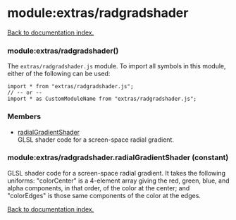 # module:extras/radgradshader

[Back to documentation index.](index.md)

<a name='extras_radgradshader'></a>
### module:extras/radgradshader()

The <code>extras/radgradshader.js</code> module.
To import all symbols in this module, either of the following can be used:

    import * from "extras/radgradshader.js";
    // -- or --
    import * as CustomModuleName from "extras/radgradshader.js";

### Members

* [radialGradientShader](#extras_radgradshader.radialGradientShader)<br>GLSL shader code for a screen-space radial gradient.

<a name='extras_radgradshader.radialGradientShader'></a>
### module:extras/radgradshader.radialGradientShader (constant)

GLSL shader code for a screen-space radial gradient.
It takes the following uniforms: "colorCenter" is a 4-element array
giving the red, green, blue, and alpha components, in that order,
of the color at the center; and "colorEdges" is those same components
of the color at the edges.

[Back to documentation index.](index.md)
